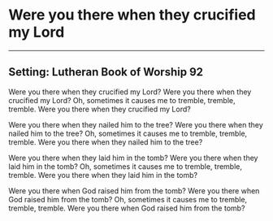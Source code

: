 # Were you there when they crucified my Lord

***

## Setting: Lutheran Book of Worship 92

Were you there when they crucified my Lord?
Were you there when they crucified my Lord?
Oh, sometimes it causes me to tremble, tremble, tremble.
Were you there when they crucified my Lord?

Were you there when they nailed him to the tree?
Were you there when they nailed him to the tree?
Oh, sometimes it causes me to tremble, tremble, tremble.
Were you there when they nailed him to the tree?

Were you there when they laid him in the tomb?
Were you there when they laid him in the tomb?
Oh, sometimes it causes me to tremble, tremble, tremble.
Were you there when they laid him in the tomb?

Were you there when God raised him from the tomb?
Were you there when God raised him from the tomb?
Oh, sometimes it causes me to tremble, tremble, tremble.
Were you there when God raised him from the tomb?